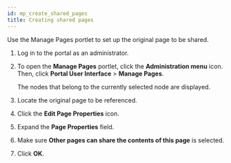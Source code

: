```yaml
---
id: mp_create_shared_pages
title: Creating shared pages
---
```





Use the Manage Pages portlet to set up the original page to be shared.

1.  Log in to the portal as an administrator.

2.  To open the **Manage Pages** portlet, click the **Administration menu** icon. Then, click **Portal User Interface** \> **Manage Pages**.

    The nodes that belong to the currently selected node are displayed.

3.  Locate the original page to be referenced.

4.  Click the **Edit Page Properties** icon.

5.  Expand the **Page Properties** field.

6.  Make sure **Other pages can share the contents of this page** is selected.

7.  Click **OK**.



